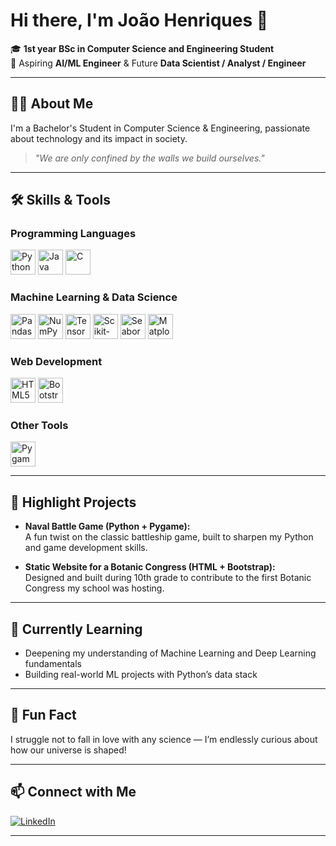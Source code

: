 # Hi there, I'm João Henriques 👋

🎓 **1st year BSc in Computer Science and Engineering Student**  
🚀 Aspiring **AI/ML Engineer** & Future **Data Scientist / Analyst / Engineer**

---

## 👨‍💻 About Me

I'm a Bachelor's Student in Computer Science & Engineering, passionate about technology and its impact in society.

> _"We are only confined by the walls we build ourselves."_

---

## 🛠️ Skills & Tools

### Programming Languages
<p>
  <img src="https://cdn.jsdelivr.net/gh/devicons/devicon/icons/python/python-original.svg" alt="Python" width="40" height="40"/>
  <img src="https://cdn.jsdelivr.net/gh/devicons/devicon/icons/java/java-original.svg" alt="Java" width="40" height="40"/>
  <img src="https://cdn.jsdelivr.net/gh/devicons/devicon/icons/c/c-original.svg" alt="C" width="40" height="40"/>
</p>

### Machine Learning & Data Science
<p>
  <img src="https://cdn.jsdelivr.net/gh/devicons/devicon/icons/pandas/pandas-original.svg" alt="Pandas" width="40" height="40"/>
  <img src="https://cdn.jsdelivr.net/gh/devicons/devicon/icons/numpy/numpy-original.svg" alt="NumPy" width="40" height="40"/>
  <img src="https://cdn.jsdelivr.net/gh/devicons/devicon/icons/tensorflow/tensorflow-original.svg" alt="TensorFlow" width="40" height="40"/>
  <img src="https://raw.githubusercontent.com/simple-icons/simple-icons/develop/icons/scikitlearn.svg" alt="Scikit-Learn" width="40" height="40"/>
  <img src="https://seaborn.pydata.org/_images/logo-mark-lightbg.svg" alt="Seaborn" width="40" height="40"/>
  <img src="https://matplotlib.org/3.5.0/_static/images/logo2.svg" alt="Matplotlib" width="40" height="40"/>
</p>

### Web Development
<p>
  <img src="https://cdn.jsdelivr.net/gh/devicons/devicon/icons/html5/html5-original.svg" alt="HTML5" width="40" height="40"/>
  <img src="https://cdn.jsdelivr.net/gh/devicons/devicon/icons/bootstrap/bootstrap-original.svg" alt="Bootstrap" width="40" height="40"/>
</p>

### Other Tools
<p>
  <img src="https://www.pygame.org/docs/_static/pygame.ico" alt="Pygame" width="40" height="40"/>
</p>

---

## 🚩 Highlight Projects

- **Naval Battle Game (Python + Pygame):**  
  A fun twist on the classic battleship game, built to sharpen my Python and game development skills.

- **Static Website for a Botanic Congress (HTML + Bootstrap):**  
  Designed and built during 10th grade to contribute to the first Botanic Congress my school was hosting.

---

## 🌱 Currently Learning

- Deepening my understanding of Machine Learning and Deep Learning fundamentals
- Building real-world ML projects with Python’s data stack

---

## 🤔 Fun Fact

I struggle not to fall in love with any science — I’m endlessly curious about how our universe is shaped!

---

## 📫 Connect with Me

[![LinkedIn](https://img.shields.io/badge/-João%20Henriques-blue?style=flat-square&logo=Linkedin&logoColor=white&link=https://www.linkedin.com/in/jmhenriques/)](https://www.linkedin.com/in/jmhenriques/)

---

<!--
Feel free to add GitHub stats, trophies, or more projects!
-->
